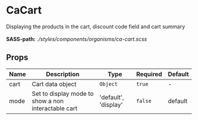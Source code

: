 # CaCart

Displaying the products in the cart, discount code field and cart summary<br><br> **SASS-path:** _./styles/components/organisms/ca-cart.scss_

## Props

<!-- @vuese:CaCart:props:start -->
|Name|Description|Type|Required|Default|
|---|---|---|---|---|
|cart|Cart data object|`Object`|`true`|-|
|mode|Set to display mode to show a non interactable cart|'default', 'display'|`false`|default|

<!-- @vuese:CaCart:props:end -->


